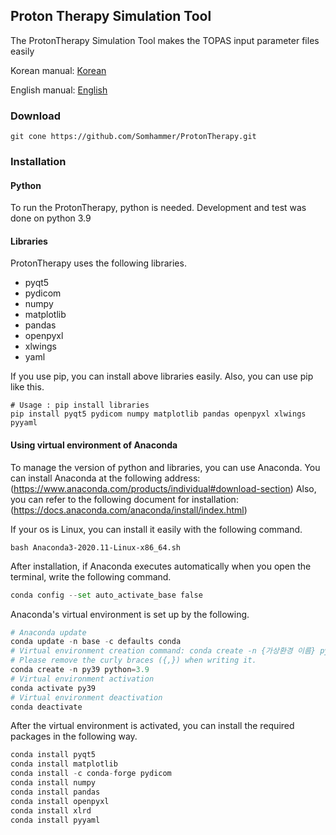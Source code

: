 Proton Therapy Simulation Tool
-------------
The ProtonTherapy Simulation Tool makes the TOPAS input parameter files easily

Korean manual: [Korean](https://github.com/Somhammer/ProtonTherapy/blob/main/README_KR.md)

English manual: [English](https://github.com/Somhammer/ProtonTherapy/blob/main/README.md)

### Download

```
git cone https://github.com/Somhammer/ProtonTherapy.git
```

### Installation
#### Python
To run the ProtonTherapy, python is needed. Development and test was done on python 3.9

#### Libraries
ProtonTherapy uses the following libraries.

* pyqt5
* pydicom
* numpy
* matplotlib
* pandas
* openpyxl
* xlwings
* yaml

If you use pip, you can install above libraries easily. Also, you can use pip like this.

```
# Usage : pip install libraries
pip install pyqt5 pydicom numpy matplotlib pandas openpyxl xlwings pyyaml
```

#### Using virtual environment of Anaconda
To manage the version of python and libraries, you can use Anaconda. You can install Anaconda at the following address: (https://www.anaconda.com/products/individual#download-section)
Also, you can refer to the following document for installation: (https://docs.anaconda.com/anaconda/install/index.html)

If your os is Linux, you can install it easily with the following command.

```
bash Anaconda3-2020.11-Linux-x86_64.sh
```

After installation, if Anaconda executes automatically when you open the terminal, write the following command.

```python
conda config --set auto_activate_base false
```

Anaconda's virtual environment is set up by the following.

```python
# Anaconda update
conda update -n base -c defaults conda
# Virtual environment creation command: conda create -n {가상환경 이름} python={Python 버전}
# Please remove the curly braces ({,}) when writing it.
conda create -n py39 python=3.9
# Virtual environment activation
conda activate py39
# Virtual environment deactivation
conda deactivate
```

After the virtual environment is activated, you can install the required packages in the following way.

```python
conda install pyqt5
conda install matplotlib
conda install -c conda-forge pydicom
conda install numpy
conda install pandas
conda install openpyxl
conda install xlrd
conda install pyyaml
```
